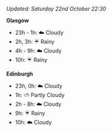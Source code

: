 *Updated: Saturday 22nd October 22:30*

**Glasgow**

* 23h - 1h: :cloud: Cloudy
* 2h, 3h: :umbrella: Rainy
* 4h - 9h: :cloud: Cloudy
* 10h: :umbrella: Rainy

**Edinburgh**

* 23h, 0h: :cloud: Cloudy
* 1h: :partly_sunny: Partly Cloudy
* 2h - 8h: :cloud: Cloudy
* 9h: :umbrella: Rainy
* 10h: :cloud: Cloudy
